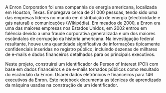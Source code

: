 A Enron Corporation foi uma companhia de energia americana, localizada em Houston, Texas. Empregava cerca de 21 000 pessoas, tendo sido uma das empresas líderes no mundo em distribuição de energia (electricidade e gás natural) e comunicações (Wikipédia). Em meados de 2000, a Enron era uma das maiores empresas nos Estados Unidos, em 2002 entrou em falência devido a uma fraude corporativa generalizada e um dos maiores escândalos de corrupção da história americana. Na investigação federal resultante, houve uma quantidade significativa de informações tipicamente confidenciais inseridas no registro público, incluindo dezenas de milhares de e-mails e dados financeiros detalhados para os principais executivos.

Neste projeto, construirei um identificador de Person of Interest (POI) com base em dados financeiros e de e-mails tornados públicos como resultado do escândalo da Enron. Usarei dados eletrônicos e financeiros para 146 executivos da Enron. Este notebook documenta as técnicas de aprendizado da máquina usadas na construção de um identificador.
